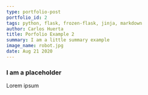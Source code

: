 ```yaml
---
type: portfolio-post
portfolio_id: 2
tags: python, flask, frozen-flask, jinja, markdown
author: Carlos Huerta 
title: Porfolio Example 2
summary: I am a little summary example
image_name: robot.jpg
date: Aug 21 2020
---
```

### I am a placeholder
Lorem ipsum
